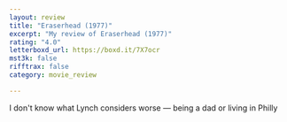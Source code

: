```yaml
---
layout: review
title: "Eraserhead (1977)"
excerpt: "My review of Eraserhead (1977)"
rating: "4.0"
letterboxd_url: https://boxd.it/7X7ocr
mst3k: false
rifftrax: false
category: movie_review

---
```


I don't know what Lynch considers worse — being a dad or living in Philly